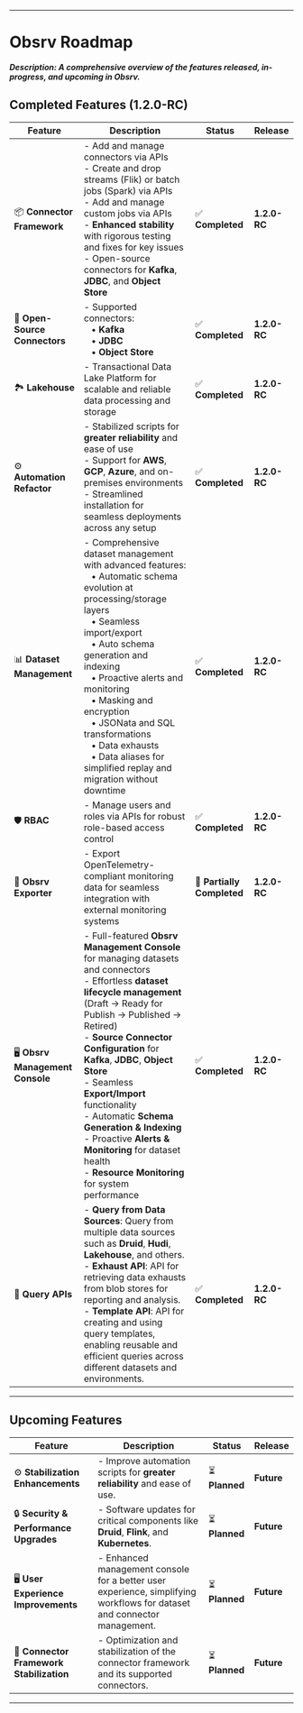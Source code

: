 
---

# **Obsrv Roadmap**

**_Description: A comprehensive overview of the features released, in-progress, and upcoming in Obsrv._**

## **Completed Features (1.2.0-RC)**

| **Feature**                    | **Description**                                                                                                                                                                                                                                             | **Status**         | **Release**  |
|---------------------------------|-------------------------------------------------------------------------------------------------------------------------------------------------------------------------------------------------------------------------------------------------------------|--------------------|--------------|
| 📦 **Connector Framework**         | - Add and manage connectors via APIs<br>- Create and drop streams (Flik) or batch jobs (Spark) via APIs<br>- Add and manage custom jobs via APIs<br>- **Enhanced stability** with rigorous testing and fixes for key issues<br>- Open-source connectors for **Kafka**, **JDBC**, and **Object Store** | ✅ **Completed**      | **1.2.0-RC** |
| 🔌 **Open-Source Connectors**      | - Supported connectors:<br>&nbsp;&nbsp;&nbsp;• **Kafka**<br>&nbsp;&nbsp;&nbsp;• **JDBC**<br>&nbsp;&nbsp;&nbsp;• **Object Store**                                                                                                                           | ✅ **Completed**      | **1.2.0-RC** |
| 🏞️ **Lakehouse**                   | - Transactional Data Lake Platform for scalable and reliable data processing and storage                                                                                                                                                                      | ✅ **Completed**      | **1.2.0-RC** |
| ⚙️ **Automation Refactor**         | - Stabilized scripts for **greater reliability** and ease of use<br>- Support for **AWS**, **GCP**, **Azure**, and on-premises environments<br>- Streamlined installation for seamless deployments across any setup                                          | ✅ **Completed**      | **1.2.0-RC** |
| 📊 **Dataset Management**          | - Comprehensive dataset management with advanced features:<br>&nbsp;&nbsp;&nbsp;• Automatic schema evolution at processing/storage layers<br>&nbsp;&nbsp;&nbsp;• Seamless import/export<br>&nbsp;&nbsp;&nbsp;• Auto schema generation and indexing<br>&nbsp;&nbsp;&nbsp;• Proactive alerts and monitoring<br>&nbsp;&nbsp;&nbsp;• Masking and encryption<br>&nbsp;&nbsp;&nbsp;• JSONata and SQL transformations<br>&nbsp;&nbsp;&nbsp;• Data exhausts<br>&nbsp;&nbsp;&nbsp;• Data aliases for simplified replay and migration without downtime | ✅ **Completed**      | **1.2.0-RC** |
| 🛡️ **RBAC**                        | - Manage users and roles via APIs for robust role-based access control                                                                                                                                                                                         | ✅ **Completed**      | **1.2.0-RC** |
| 📡 **Obsrv Exporter**              | - Export OpenTelemetry-compliant monitoring data for seamless integration with external monitoring systems                                                                                                                                                    | 🔄 **Partially Completed** | **1.2.0-RC** |
| 🖥️ **Obsrv Management Console**    | - Full-featured **Obsrv Management Console** for managing datasets and connectors<br>- Effortless **dataset lifecycle management** (Draft → Ready for Publish → Published → Retired)<br>- **Source Connector Configuration** for **Kafka**, **JDBC**, **Object Store**<br>- Seamless **Export/Import** functionality<br>- Automatic **Schema Generation & Indexing**<br>- Proactive **Alerts & Monitoring** for dataset health<br>- **Resource Monitoring** for system performance | ✅ **Completed**      | **1.2.0-RC** |
| 📝 **Query APIs**                  | - **Query from Data Sources**: Query from multiple data sources such as **Druid**, **Hudi**, **Lakehouse**, and others.<br>- **Exhaust API**: API for retrieving data exhausts from blob stores for reporting and analysis.<br>- **Template API**: API for creating and using query templates, enabling reusable and efficient queries across different datasets and environments. | ✅ **Completed**     | **1.2.0-RC** |

---

## **Upcoming Features**

| **Feature**                      | **Description**                                                                                     | **Status**        | **Release** |
|-----------------------------------|-----------------------------------------------------------------------------------------------------|-------------------|-------------|
| ⚙️ **Stabilization Enhancements**    | - Improve automation scripts for **greater reliability** and ease of use.                                                                                             | ⏳ **Planned**       | **Future**  |
| 🔒 **Security & Performance Upgrades** | - Software updates for critical components like **Druid**, **Flink**, and **Kubernetes**.                                                           | ⏳ **Planned**       | **Future**  |
| 🖥️ **User Experience Improvements**  | - Enhanced management console for a better user experience, simplifying workflows for dataset and connector management. | ⏳ **Planned**       | **Future**  |
| 🔗 **Connector Framework Stabilization** | - Optimization and stabilization of the connector framework and its supported connectors.                                                             | ⏳ **Planned**       | **Future**  |

---